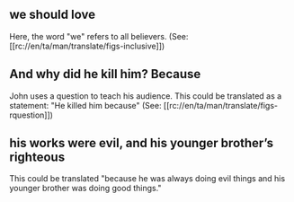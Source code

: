 ## we should love ##

Here, the word "we" refers to all believers. (See: [[rc://en/ta/man/translate/figs-inclusive]])

## And why did he kill him? Because ##

John uses a question to teach his audience. This could be translated as a statement: "He killed him because" (See: [[rc://en/ta/man/translate/figs-rquestion]])

## his works were evil, and his younger brother’s righteous ##

This could be translated "because he was always doing evil things and his younger brother was doing good things."